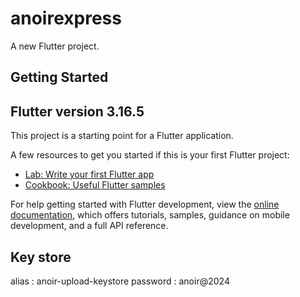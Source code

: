 # anoirexpress

A new Flutter project.

## Getting Started

## Flutter version 3.16.5
This project is a starting point for a Flutter application.

A few resources to get you started if this is your first Flutter project:

- [Lab: Write your first Flutter app](https://docs.flutter.dev/get-started/codelab)
- [Cookbook: Useful Flutter samples](https://docs.flutter.dev/cookbook)

For help getting started with Flutter development, view the
[online documentation](https://docs.flutter.dev/), which offers tutorials,
samples, guidance on mobile development, and a full API reference.

## Key store

[//]: # (alias : anoir_key_s
tore_upload)
alias : anoir-upload-keystore
password : anoir@2024